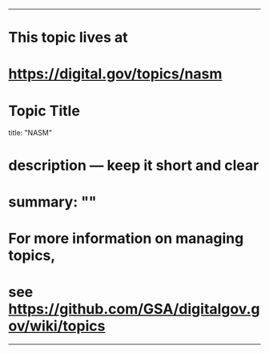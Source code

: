 
---
# This topic lives at
# https://digital.gov/topics/nasm

# Topic Title
title: "NASM"

# description — keep it short and clear
# summary: ""


# For more information on managing topics,
# see https://github.com/GSA/digitalgov.gov/wiki/topics
---